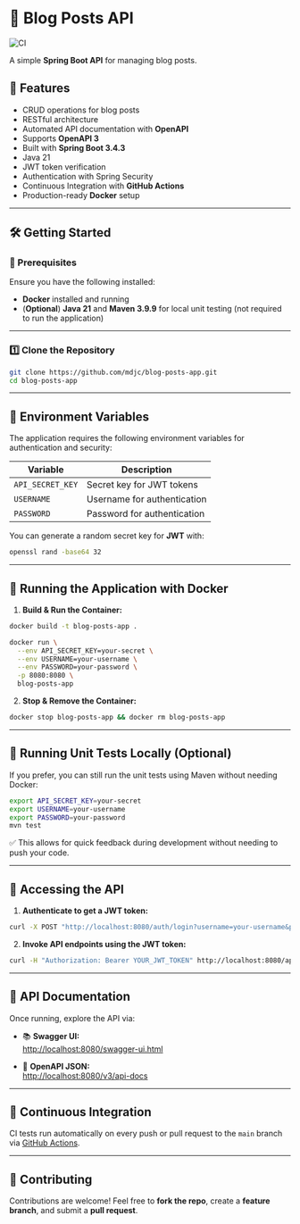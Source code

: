 # 🚀 Blog Posts API

![CI](https://github.com/mdjc/blog-posts-app/actions/workflows/ci.yml/badge.svg)

A simple **Spring Boot API** for managing blog posts.

## 📌 Features

- CRUD operations for blog posts
- RESTful architecture
- Automated API documentation with **OpenAPI**
- Supports **OpenAPI 3**
- Built with **Spring Boot 3.4.3**
- Java 21
- JWT token verification
- Authentication with Spring Security
- Continuous Integration with **GitHub Actions**
- Production-ready **Docker** setup

---

## 🛠️ Getting Started

### 🔹 Prerequisites

Ensure you have the following installed:

- **Docker** installed and running  
- (**Optional**) **Java 21** and **Maven 3.9.9** for local unit testing (not required to run the application)

---

### 1️⃣ Clone the Repository

```bash
git clone https://github.com/mdjc/blog-posts-app.git
cd blog-posts-app
```

---

## 🔐 Environment Variables

The application requires the following environment variables for authentication and security:

| Variable         | Description                 |
|------------------|------------------------------|
| `API_SECRET_KEY` | Secret key for JWT tokens     |
| `USERNAME`       | Username for authentication  |
| `PASSWORD`       | Password for authentication  |

You can generate a random secret key for **JWT** with:

```bash
openssl rand -base64 32
```

---

## 🐳 Running the Application with Docker

1. **Build & Run the Container:**

```bash
docker build -t blog-posts-app .

docker run \
  --env API_SECRET_KEY=your-secret \
  --env USERNAME=your-username \
  --env PASSWORD=your-password \
  -p 8080:8080 \
  blog-posts-app
```

2. **Stop & Remove the Container:**

```bash
docker stop blog-posts-app && docker rm blog-posts-app
```

---

## 🧪 Running Unit Tests Locally (Optional)

If you prefer, you can still run the unit tests using Maven without needing Docker:

```bash
export API_SECRET_KEY=your-secret
export USERNAME=your-username
export PASSWORD=your-password
mvn test
```

✅ This allows for quick feedback during development without needing to push your code.

---

## 🔑 Accessing the API

1. **Authenticate to get a JWT token:**

```bash
curl -X POST "http://localhost:8080/auth/login?username=your-username&password=your-password"
```

2. **Invoke API endpoints using the JWT token:**

```bash
curl -H "Authorization: Bearer YOUR_JWT_TOKEN" http://localhost:8080/api/posts
```

---

## 📖 API Documentation

Once running, explore the API via:

- 📚 **Swagger UI:**  
  [http://localhost:8080/swagger-ui.html](http://localhost:8080/swagger-ui.html)

- 📄 **OpenAPI JSON:**  
  [http://localhost:8080/v3/api-docs](http://localhost:8080/v3/api-docs)

---

## 🔄 Continuous Integration

CI tests run automatically on every push or pull request to the `main` branch via [GitHub Actions](https://github.com/mdjc/blog-posts-app/actions).

---

## 🤝 Contributing

Contributions are welcome! Feel free to **fork the repo**, create a **feature branch**, and submit a **pull request**.
